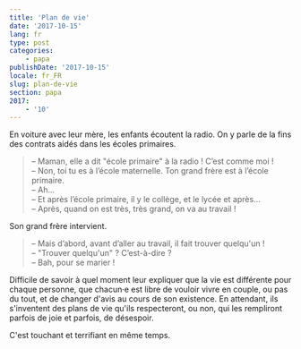 ```yaml
---
title: 'Plan de vie'
date: '2017-10-15'
lang: fr
type: post
categories:
    - papa
publishDate: '2017-10-15'
locale: fr_FR
slug: plan-de-vie
section: papa
2017:
    - '10'
---
```


En voiture avec leur mère, les enfants écoutent la radio. On y parle de la fins des contrats aidés dans les écoles primaires.

<!--more-->

> – Maman, elle a dit "école primaire" à la radio ! C’est comme moi !  
> – Non, toi tu es à l’école maternelle. Ton grand frère est à l’école primaire.  
> – Ah…  
> – Et après l’école primaire, il y le collège, et le lycée et après…  
> – Après, quand on est très, très grand, on va au travail !

Son  grand frère intervient.

> – Mais d’abord, avant d’aller au travail, il fait trouver quelqu'un !  
> – "Trouver quelqu'un" ? C’est-à-dire ?  
> – Bah, pour se marier !

Difficile de savoir à quel moment leur expliquer que la vie est différente pour chaque personne, que chacun·e est libre de vouloir vivre en couple, ou pas du tout, et de changer d'avis au cours de son existence. En attendant, ils s'inventent des plans de vie qu'ils respecteront, ou non, qui les rempliront parfois de joie et parfois, de désespoir.

C'est touchant et terrifiant en même temps.